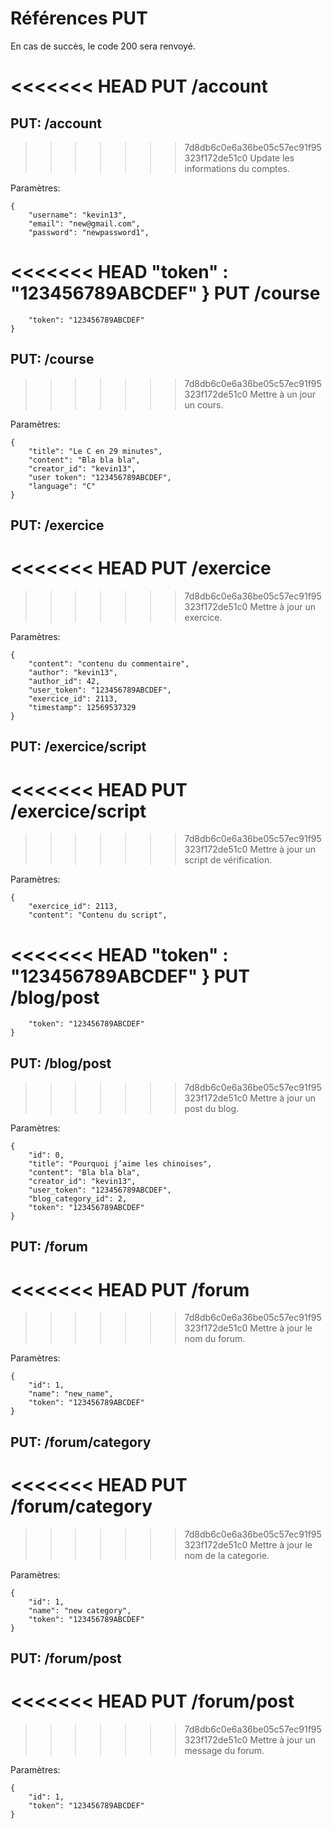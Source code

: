 Références PUT 
==============

En cas de succès, le code 200 sera renvoyé.

<<<<<<< HEAD
**PUT /account**
=======
## PUT: /account

>>>>>>> 7d8db6c0e6a36be05c57ec91f95323f172de51c0
Update les informations du comptes.

Paramètres:

	{
		"username": "kevin13",
		"email": "new@gmail.com",
		"password": "newpassword1",
<<<<<<< HEAD
		"token" : "123456789ABCDEF"
    }
**PUT /course**
=======
		"token": "123456789ABCDEF"
	}

## PUT: /course

>>>>>>> 7d8db6c0e6a36be05c57ec91f95323f172de51c0
Mettre à un jour un cours.

Paramètres:

	{
		"title": "Le C en 29 minutes",
		"content": "Bla bla bla",
		"creator_id": "kevin13",
		"user token": "123456789ABCDEF",
		"language": "C"
	}

## PUT: /exercice

<<<<<<< HEAD
**PUT /exercice**
=======
>>>>>>> 7d8db6c0e6a36be05c57ec91f95323f172de51c0
Mettre à jour un exercice.

Paramètres:

	{
		"content": "contenu du commentaire",
		"author": "kevin13",
		"author_id": 42,
		"user_token": "123456789ABCDEF",
		"exercice_id": 2113,
		"timestamp": 12569537329
	}

## PUT: /exercice/script

<<<<<<< HEAD
**PUT /exercice/script**
=======
>>>>>>> 7d8db6c0e6a36be05c57ec91f95323f172de51c0
Mettre à jour un script de vérification.

Paramètres:

	{
		"exercice_id": 2113,
		"content": "Contenu du script",
<<<<<<< HEAD
		"token" : "123456789ABCDEF"
    }
**PUT /blog/post**
=======
		"token": "123456789ABCDEF"
	}

## PUT: /blog/post

>>>>>>> 7d8db6c0e6a36be05c57ec91f95323f172de51c0
Mettre à jour un post du blog.

Paramètres:

	{
		"id": 0,
		"title": "Pourquoi j’aime les chinoises",
		"content": "Bla bla bla",
		"creator_id": "kevin13",
		"user_token": "123456789ABCDEF",
		"blog_category_id": 2,
		"token": "123456789ABCDEF"
	}

## PUT: /forum

<<<<<<< HEAD
**PUT /forum**
=======
>>>>>>> 7d8db6c0e6a36be05c57ec91f95323f172de51c0
Mettre à jour le nom du forum.

Paramètres:

	{
		"id": 1,
		"name": "new_name",
		"token": "123456789ABCDEF"
	}

## PUT: /forum/category

<<<<<<< HEAD
**PUT /forum/category**
=======
>>>>>>> 7d8db6c0e6a36be05c57ec91f95323f172de51c0
Mettre à jour le nom de la categorie.

Paramètres:

	{
		"id": 1,
		"name": "new category",
		"token": "123456789ABCDEF"
	}


## PUT: /forum/post

<<<<<<< HEAD
**PUT /forum/post**
=======
>>>>>>> 7d8db6c0e6a36be05c57ec91f95323f172de51c0
Mettre à jour un message du forum.

Paramètres:

	{
		"id": 1,
		"token": "123456789ABCDEF"
	}
